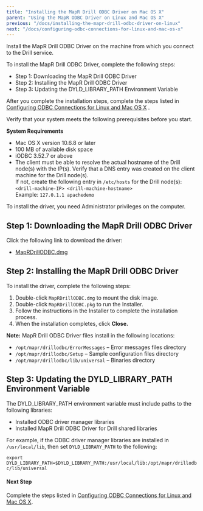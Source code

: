 ```yaml
---
title: "Installing the MapR Drill ODBC Driver on Mac OS X"
parent: "Using the MapR ODBC Driver on Linux and Mac OS X"
previous: "/docs/installing-the-mapr-drill-odbc-driver-on-linux"
next: "/docs/configuring-odbc-connections-for-linux-and-mac-os-x"
---
```

Install the MapR Drill ODBC Driver on the machine from which you connect to
the Drill service.

To install the MapR Drill ODBC Driver, complete the following steps:

  * Step 1: Downloading the MapR Drill ODBC Driver 
  * Step 2: Installing the MapR Drill ODBC Driver 
  * Step 3: Updating the DYLD_LIBRARY_PATH Environment Variable

After you complete the installation steps, complete the steps listed in
[Configuring ODBC Connections for Linux and Mac OS X](/docs/configuring-odbc-connections-for-linux-and-mac-os-x)
.

Verify that your system meets the following prerequisites before you start.

**System Requirements**

  * Mac OS X version 10.6.8 or later
  * 100 MB of available disk space
  * iODBC 3.52.7 or above
  * The client must be able to resolve the actual hostname of the Drill node(s) with the IP(s). Verify that a DNS entry was created on the client machine for the Drill node(s).   
If not, create the following entry in `/etc/hosts` for the Drill node(s):  
`<drill-machine-IP> <drill-machine-hostname>`  
Example: `127.0.1.1 apachedemo`

To install the driver, you need Administrator privileges on the computer.

## Step 1: Downloading the MapR Drill ODBC Driver

Click the following link to download the driver:

  * [MapRDrillODBC.dmg](http://package.mapr.com/tools/MapR-ODBC/MapR_Drill/MapRDrill_odbc/MapRDrillODBC.dmg)

## Step 2: Installing the MapR Drill ODBC Driver

To install the driver, complete the following steps:

  1. Double-click `MapRDrillODBC.dmg` to mount the disk image.
  2. Double-click `MapRDrillODBC.pkg` to run the Installer.
  3. Follow the instructions in the Installer to complete the installation process.
  4. When the installation completes, click **Close.**

**Note:** MapR Drill ODBC Driver files install in the following locations:

  * `/opt/mapr/drillodbc/ErrorMessages` – Error messages files directory
  * `/opt/mapr/drillodbc/Setup` – Sample configuration files directory
  * `/opt/mapr/drillodbc/lib/universal` – Binaries directory

## Step 3: Updating the DYLD_LIBRARY_PATH Environment Variable

The DYLD_LIBRARY_PATH environment variable must include paths to the following
libraries:

  * Installed ODBC driver manager libraries
  * Installed MapR Drill ODBC Driver for Drill shared libraries

For example, if the ODBC driver manager libraries are installed in
`/usr/local/lib`, then set `DYLD_LIBRARY_PATH` to the following:

`export DYLD_LIBRARY_PATH=$DYLD_LIBRARY_PATH:/usr/local/lib:/opt/mapr/drillodb
c/lib/universal`

#### Next Step

Complete the steps listed in [Configuring ODBC Connections for Linux and Mac
OS X](/docs/configuring-odbc-connections-for-linux-and-mac-os-x).
